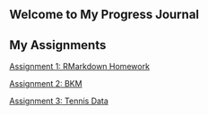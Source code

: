 ## Welcome to My Progress Journal

## My Assignments

[Assignment 1: RMarkdown Homework](RMarkdown.html)

[Assignment 2: BKM](bkm2.html)

[Assignment 3: Tennis Data](tennis.html)

